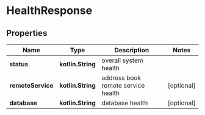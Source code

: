 
# HealthResponse

## Properties
Name | Type | Description | Notes
------------ | ------------- | ------------- | -------------
**status** | **kotlin.String** | overall system health | 
**remoteService** | **kotlin.String** | address book remote service health |  [optional]
**database** | **kotlin.String** | database health |  [optional]



